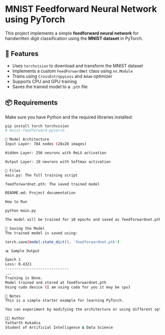 # MNIST Feedforward Neural Network using PyTorch

This project implements a simple **feedforward neural network** for handwritten digit classification using the **MNIST dataset** in PyTorch.

## 🚀 Features

- Uses `torchvision` to download and transform the MNIST dataset
- Implements a custom `FeedForwardNet` class using `nn.Module`
- Trains using `CrossEntropyLoss` and `Adam` optimizer
- Supports CPU and GPU training
- Saves the trained model to a `.pth` file

## 📦 Requirements

Make sure you have Python and the required libraries installed:

```bash
pip install torch torchvision
#   m n i s t - f e e d f o r w a r d - p y t o r c h 

🧠 Model Architecture
Input Layer: 784 nodes (28x28 images)

Hidden Layer: 256 neurons with ReLU activation

Output Layer: 10 neurons with Softmax activation

📁 Files
main.py: The full training script

feedforwardnet.pth: The saved trained model

README.md: Project documentation

How to Run

python main.py
 
The model will be trained for 10 epochs and saved as feedforwardnet.pth.

💾 Saving the Model
The trained model is saved using:

torch.save(model.state_dict(), 'feedforwardnet.pth') 

📊 Sample Output

Epoch 1
Loss: 0.4321
-----------------------------
...
Training is Done.
Model trained and stored at feedforwardnet.pth
Using cuda device (I am using cuda for you it may be cpu)

📌 Notes
This is a simple starter example for learning PyTorch.

You can experiment by modifying the architecture or using different optimizers/loss functions.

🧑‍💻 Author
Yatharth Kukadia
Student of Artificial Intelligence & Data Science
